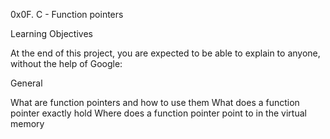0x0F. C - Function pointers

Learning Objectives

At the end of this project, you are expected to be able to explain to anyone, without the help of Google:

General

What are function pointers and how to use them
What does a function pointer exactly hold
Where does a function pointer point to in the virtual memory
